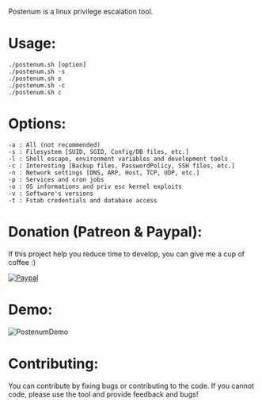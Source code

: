 Postenum is a linux privilege escalation tool.

# Usage:
    ./postenum.sh [option]
    ./postenum.sh -s
    ./postenum.sh s
    ./postenum.sh -c
    ./postenum.sh c

# Options:
    -a : All (not recommended)
    -s : Filesystem [SUID, SGID, Config/DB files, etc.]
    -l : Shell escape, environment variables and development tools
    -c : Interesting [Backup files, PasswordPolicy, SSH files, etc.]
    -n : Network settings [DNS, ARP, Host, TCP, UDP, etc.]
    -p : Services and cron jobs
    -o : OS informations and priv esc kernel exploits
    -v : Software's versions
    -t : Fstab credentials and database access
    

# Donation (Patreon & Paypal):
If this project help you reduce time to develop, you can give me a cup of coffee :)

<p>
  <a href="https://www.paypal.me/mbahadou">
      <img src="https://www.paypalobjects.com/en_US/i/btn/btn_donateCC_LG.gif" alt="Paypal">
  </a>
</p>

# Demo:
![PostenumDemo](https://github.com/mbahadou/postenum/raw/master/demo.gif)

# Contributing:

You can contribute by fixing bugs or contributing to the code. If you cannot code, please use the tool and provide feedback and bugs!
